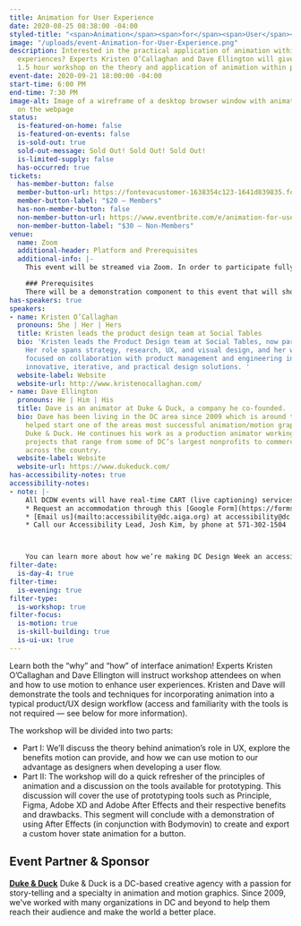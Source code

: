 ```yaml
---
title: Animation for User Experience
date: 2020-08-25 08:38:00 -04:00
styled-title: "<span>Animation</span><span>for</span><span>User</span><span>Experience</span>"
image: "/uploads/event-Animation-for-User-Experience.png"
description: Interested in the practical application of animation within interactive
  experiences? Experts Kristen O’Callaghan and Dave Ellington will give a hands-on,
  1.5 hour workshop on the theory and application of animation within product/UX design.
event-date: 2020-09-21 18:00:00 -04:00
start-time: 6:00 PM
end-time: 7:30 PM
image-alt: Image of a wireframe of a desktop browser window with animation elements
  on the webpage
status:
  is-featured-on-home: false
  is-featured-on-events: false
  is-sold-out: true
  sold-out-message: Sold Out! Sold Out! Sold Out!
  is-limited-supply: false
  has-occurred: true
tickets:
  has-member-button: false
  member-button-url: https://fontevacustomer-1638354c123-1641d839835.force.com/services/oauth2/authorize?client_id=3MVG9nthuDc9owbcOq7_07W.HriOQQPWTbMkrpOla.ajDQlTHf4_uby_mhwylcX.mJBU2O2SppTiZMS0J_HJd&response_type=code&redirect_uri=https://ikit.aiga.org/ikit_national_util/ikit-national-util-sso-redirect/&state=https%3A%2F%2Fdc.aiga.org%2Fevent%2Fanimation-for-user-experience%2F%3Fredirect_source%3Deventbrite_register
  member-button-label: "$20 — Members"
  has-non-member-button: false
  non-member-button-url: https://www.eventbrite.com/e/animation-for-user-experience-tickets-118155114127
  non-member-button-label: "$30 — Non-Members"
venue:
  name: Zoom
  additional-header: Platform and Prerequisites
  additional-info: |-
    This event will be streamed via Zoom. In order to participate fully, attendees should plan to join on the Zoom app via their computer, tablet, or mobile device with enough bandwidth to support viewing video. In order to ensure only those who have registered for the event are able to attend — and to create space for intimate conversations — only those whose display name fully matches the name on our registration list will be admitted from the waiting room. You can find more about joining our virtual events, including how to connect, directions to troubleshoot, and information about our refund policy in our [FAQ](/faqs/).

    ### Prerequisites
    There will be a demonstration component to this event that will showcase industry standard tools (Principle, Figma, Adobe XD and Adobe After Effects and their respective benefits and drawbacks). It is not necessary to have access to and familiarity with these tools.
has-speakers: true
speakers:
- name: Kristen O’Callaghan
  pronouns: She | Her | Hers
  title: Kristen leads the product design team at Social Tables
  bio: 'Kristen leads the Product Design team at Social Tables, now part of Cvent.
    Her role spans strategy, research, UX, and visual design, and her work is particularly
    focused on collaboration with product management and engineering in order to create
    innovative, iterative, and practical design solutions. '
  website-label: Website
  website-url: http://www.kristenocallaghan.com/
- name: Dave Ellington
  pronouns: He | Him | His
  title: Dave is an animator at Duke & Duck, a company he co-founded.
  bio: Dave has been living in the DC area since 2009 which is around the time he
    helped start one of the areas most successful animation/motion graphics studios,
    Duke & Duck. He continues his work as a production animator working on client
    projects that range from some of DC’s largest nonprofits to commercial clients
    across the country.
  website-label: Website
  website-url: https://www.dukeduck.com/
has-accessibility-notes: true
accessibility-notes:
- note: |-
    All DCDW events will have real-time CART (live captioning) services. If you need any additional accommodations, please contact us before 9/14 by, through the provided Google Form, or by phone. We honor your privacy and no personally identifying information (e.g. your name) is required to request an accommodation.
    * Request an accommodation through this [Google Form](https://forms.gle/gAQviAo5cTwWYGWV6)
    * [Email us](mailto:accessibility@dc.aiga.org) at accessibility@dc.aiga.org.
    * Call our Accessibility Lead, Josh Kim, by phone at 571-302-1504



    You can learn more about how we’re making DC Design Week an accessible experience by visiting our page on [accessibility](/accessibility/).
filter-date:
  is-day-4: true
filter-time:
  is-evening: true
filter-type:
  is-workshop: true
filter-focus:
  is-motion: true
  is-skill-building: true
  is-ui-ux: true
---
```


Learn both the “why” and “how” of interface animation! Experts Kristen O’Callaghan and Dave Ellington will instruct workshop attendees on when and how to use motion to enhance user experiences. Kristen and Dave will demonstrate the tools and techniques for incorporating animation into a typical product/UX design workflow (access and familiarity with the tools is not required — see below for more information).

The workshop will be divided into two parts: 
* Part I: We’ll discuss the theory behind animation’s role in UX, explore the benefits motion can provide, and how we can use motion to our advantage as designers when developing a user flow.
* Part II: The workshop will do a quick refresher of the principles of animation and a discussion on the tools available for prototyping. This discussion will cover the use of prototyping tools such as Principle, Figma, Adobe XD and Adobe After Effects and their respective benefits and drawbacks. This segment will conclude with a demonstration of using After Effects (in conjunction with Bodymovin) to create and export a custom hover state animation for a button.

## Event Partner & Sponsor
**[Duke & Duck](https://www.dukeduck.com/)**
Duke & Duck is a DC-based creative agency with a passion for story-telling and a specialty in animation and motion graphics. Since 2009, we've worked with many organizations in DC and beyond to help them reach their audience and make the world a better place.

